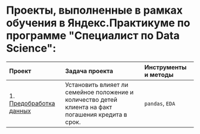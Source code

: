# Проекты, выполненные в рамках обучения в Яндекс.Практикуме по программе "Специалист по Data Science":

| Проект                          | Задача проекта                                                 | Инструменты и методы|
|:------------------------------|:-------------------------------------------------------------|:--------|
| 1. [Предобработка данных](https://github.com/daniliur/yandex-prakticum-ds/blob/main/01.%20Исследование%20надёжности%20заёмщиков/reliability_of_debtors.ipynb)| Установить влияет ли семейное положение и количество детей клиента на факт погашения кредита в срок.| `pandas`, `EDA`|